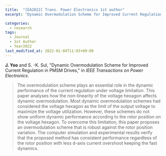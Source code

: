 ```yaml
---
title:  "[EA2022] Trans. Power Electronics 1st author"
excerpt: "Dynamic Overmodulation Scheme for Improved Current Regulation in PMSM Drives."

categories:
  - research
tags:
  - Journal
  - 1st Author
  - Year2022
last_modified_at: 2022-01-04T11:03+09:00
---
```


**J. Yoo** and S. -K. Sul, "Dynamic Overmodulation Scheme for Improved Current Regulation in PMSM Drives," in *IEEE Transactions on Power Electronics*.
<!--
[IEEE-Link](https://ieeexplore.ieee.org/document/9369897)  
[Preprint Download](/assets/papers/TPE2022_AcceptedVersion.pdf)  
-->

>The overmodulation scheme plays an essential role 
in the dynamic performance of the current regulation under 
voltage limitation. This paper analyses how the non-linearity of the 
voltage hexagon affects dynamic overmodulation. Most dynamic 
overmodulation schemes had considered the voltage hexagon as 
the limit of the output voltage to maximize the voltage utilization. 
However, these schemes do not show uniform dynamic 
performance according to the rotor position on the voltage 
hexagon. To overcome this limitation, this paper proposes an 
overmodulation scheme that is robust against the rotor position 
variation. The computer simulation and experimental results 
verify that the proposed method has consistent performance 
regardless of the rotor position with less d-axis current overshoot 
keeping the fast dynamics.  
